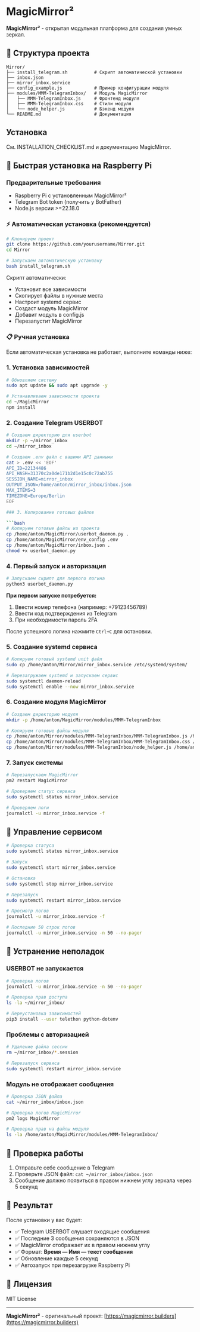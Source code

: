 # MagicMirror²

**MagicMirror²** - открытая модульная платформа для создания умных зеркал.

## 📁 Структура проекта

```
Mirror/
├── install_telegram.sh          # Скрипт автоматической установки
├── inbox.json
├── mirror_inbox.service
├── config_example.js            # Пример конфигурации модуля
├── modules/MMM-TelegramInbox/   # Модуль MagicMirror
│   ├── MMM-TelegramInbox.js     # Фронтенд модуля
│   ├── MMM-TelegramInbox.css    # Стили модуля
│   └── node_helper.js           # Бэкенд модуля
└── README.md                    # Документация
```

## Установка

См. INSTALLATION_CHECKLIST.md и документацию MagicMirror.

## 🚀 Быстрая установка на Raspberry Pi

### Предварительные требования

- Raspberry Pi с установленным MagicMirror²
- Telegram Bot token (получить у BotFather)
- Node.js версии >=22.18.0

### ⚡ Автоматическая установка (рекомендуется)

```bash
# Клонируем проект
git clone https://github.com/yourusername/Mirror.git
cd Mirror

# Запускаем автоматическую установку
bash install_telegram.sh
```

Скрипт автоматически:
- Установит все зависимости
- Скопирует файлы в нужные места
- Настроит systemd сервис
- Создаст модуль MagicMirror
- Добавит модуль в config.js
- Перезапустит MagicMirror

### 📋 Ручная установка

Если автоматическая установка не работает, выполните команды ниже:

### 1. Установка зависимостей

```bash
# Обновляем систему
sudo apt update && sudo apt upgrade -y

# Устанавливаем зависимости проекта
cd ~/MagicMirror
npm install
```

### 2. Создание Telegram USERBOT

```bash
# Создаем директорию для userbot
mkdir -p ~/mirror_inbox
cd ~/mirror_inbox

# Создаем .env файл с вашими API данными
cat > .env << 'EOF'
API_ID=22134486
API_HASH=31370c2a0de171b2d1e15c0c72ab755
SESSION_NAME=mirror_inbox
OUTPUT_JSON=/home/anton/mirror_inbox/inbox.json
MAX_ITEMS=3
TIMEZONE=Europe/Berlin
EOF

### 3. Копирование готовых файлов

```bash
# Копируем готовые файлы из проекта
cp /home/anton/MagicMirror/userbot_daemon.py .
cp /home/anton/MagicMirror/env_config .env
cp /home/anton/MagicMirror/inbox.json .
chmod +x userbot_daemon.py
```

### 4. Первый запуск и авторизация

```bash
# Запускаем скрипт для первого логина
python3 userbot_daemon.py
```

**При первом запуске потребуется:**
1. Ввести номер телефона (например: +79123456789)
2. Ввести код подтверждения из Telegram
3. При необходимости пароль 2FA

После успешного логина нажмите `Ctrl+C` для остановки.

### 5. Создание systemd сервиса

```bash
# Копируем готовый systemd unit файл
sudo cp /home/anton/Mirror/mirror_inbox.service /etc/systemd/system/

# Перезагружаем systemd и запускаем сервис
sudo systemctl daemon-reload
sudo systemctl enable --now mirror_inbox.service
```

### 6. Создание модуля MagicMirror

```bash
# Создаем директорию модуля
mkdir -p /home/anton/MagicMirror/modules/MMM-TelegramInbox

# Копируем готовые файлы модуля
cp /home/anton/Mirror/modules/MMM-TelegramInbox/MMM-TelegramInbox.js /home/anton/MagicMirror/modules/MMM-TelegramInbox/
cp /home/anton/Mirror/modules/MMM-TelegramInbox/MMM-TelegramInbox.css /home/anton/Mirror/modules/MMM-TelegramInbox/
cp /home/anton/Mirror/modules/MMM-TelegramInbox/node_helper.js /home/anton/Mirror/modules/MMM-TelegramInbox/
```

### 7. Запуск системы

```bash
# Перезапускаем MagicMirror
pm2 restart MagicMirror

# Проверяем статус сервиса
sudo systemctl status mirror_inbox.service

# Проверяем логи
journalctl -u mirror_inbox.service -f
```

## 🔧 Управление сервисом

```bash
# Проверка статуса
sudo systemctl status mirror_inbox.service

# Запуск
sudo systemctl start mirror_inbox.service

# Остановка
sudo systemctl stop mirror_inbox.service

# Перезапуск
sudo systemctl restart mirror_inbox.service

# Просмотр логов
journalctl -u mirror_inbox.service -f

# Последние 50 строк логов
journalctl -u mirror_inbox.service -n 50 --no-pager
```

## 🐛 Устранение неполадок

### USERBOT не запускается
```bash
# Проверка логов
journalctl -u mirror_inbox.service -n 50 --no-pager

# Проверка прав доступа
ls -la ~/mirror_inbox/

# Переустановка зависимостей
pip3 install --user telethon python-dotenv
```

### Проблемы с авторизацией
```bash
# Удаление файла сессии
rm ~/mirror_inbox/*.session

# Перезапуск сервиса
sudo systemctl restart mirror_inbox.service
```

### Модуль не отображает сообщения
```bash
# Проверка JSON файла
cat ~/mirror_inbox/inbox.json

# Проверка логов MagicMirror
pm2 logs MagicMirror

# Проверка прав на файлы модуля
ls -la /home/anton/MagicMirror/modules/MMM-TelegramInbox/
```

## 📱 Проверка работы

1. Отправьте себе сообщение в Telegram
2. Проверьте JSON файл: `cat ~/mirror_inbox/inbox.json`
3. Сообщение должно появиться в правом нижнем углу зеркала через 5 секунд

## 🎯 Результат

После установки у вас будет:
- ✅ Telegram USERBOT слушает входящие сообщения
- ✅ Последние 3 сообщения сохраняются в JSON
- ✅ MagicMirror отображает их в правом нижнем углу
- ✅ Формат: **Время — Имя — текст сообщения**
- ✅ Обновление каждые 5 секунд
- ✅ Автозапуск при перезагрузке Raspberry Pi

## 📄 Лицензия

MIT License

---

**MagicMirror²** - оригинальный проект: [https://magicmirror.builders](https://magicmirror.builders)
